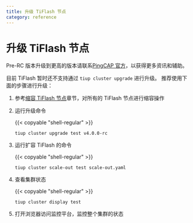 ```yaml
---
title: 升级 TiFlash 节点
category: reference
---
```


# 升级 TiFlash 节点

Pre-RC 版本升级到更高的版本请联系[PingCAP 官方](mailto:info@pingcap.com)，以获得更多资讯和辅助。

目前 TiFlash 暂时还不支持通过 `tiup cluster upgrade` 进行升级。 推荐使用下面的步骤进行升级：

1. 参考[缩容 TiFlash 节点](/how-to/scale/with-tiup.md#4-缩容-tiflash-节点)章节，对所有的 TiFlash 节点进行缩容操作

2. 运行升级命令

    {{< copyable "shell-regular" >}}

    ```shell
    tiup cluster upgrade test v4.0.0-rc
    ```

3. 运行扩容 TiFlash 的命令

    {{< copyable "shell-regular" >}}

    ```shell
    tiup cluster scale-out test scale-out.yaml
    ```

4. 查看集群状态

    {{< copyable "shell-regular" >}}

    ```shell
    tiup cluster display test
    ```

5. 打开浏览器访问监控平台，监控整个集群的状态
